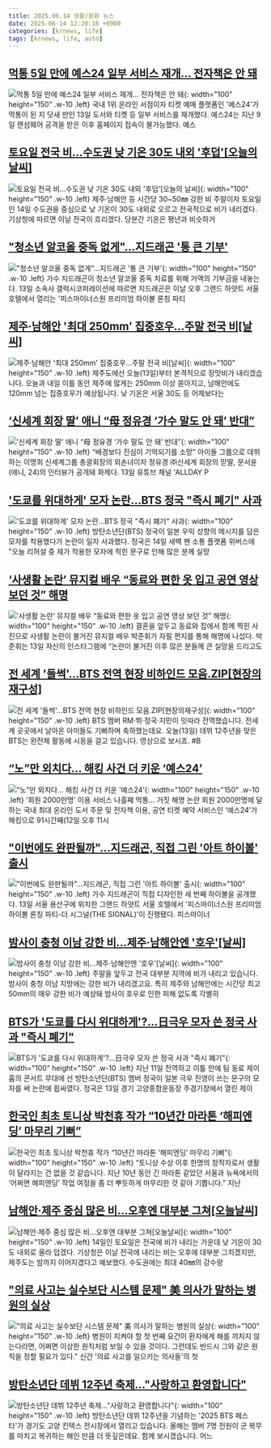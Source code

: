 ```yaml
---
title: 2025.06.14 생활/문화 뉴스
date: 2025-06-14 12:20:16 +0900
categories: [krnews, life]
tags: [krnews, life, auto]
---
```

## [먹통 5일 만에 예스24 일부 서비스 재개... 전자책은 안 돼](https://n.news.naver.com/mnews/article/469/0000870282)

![먹통 5일 만에 예스24 일부 서비스 재개... 전자책은 안 돼](https://mimgnews.pstatic.net/image/origin/469/2025/06/13/870282.jpg?type=nf220_150){: width="100" height="150" .w-10 .left}
국내 1위 온라인 서점이자 티켓 예매 플랫폼인 '예스24'가 먹통이 된 지 닷새 만인 13일 도서와 티켓 등 일부 서비스를 재개했다. 예스24는 지난 9일 랜섬웨어 공격을 받은 이후 홈페이지 접속이 불가능했다. 예스

## [토요일 전국 비…수도권 낮 기온 30도 내외 '후덥'[오늘의 날씨]](https://n.news.naver.com/mnews/article/629/0000398413)

![토요일 전국 비…수도권 낮 기온 30도 내외 '후덥'[오늘의 날씨]](https://mimgnews.pstatic.net/image/origin/629/2025/06/14/398413.jpg?type=nf220_150){: width="100" height="150" .w-10 .left}
제주·남해안 등 시간당 30~50㎜ 강한 비 주말이자 토요일인 14일 수도권을 중심으로 낮 기온이 30도 내외로 오르고 전국적으로 비가 내리겠다. 기상청에 따르면 이날 전국이 흐리겠다. 당분간 기온은 평년과 비슷하거

## ["청소년 알코올 중독 없게"…지드래곤 '통 큰 기부'](https://n.news.naver.com/mnews/article/215/0001212623)

!["청소년 알코올 중독 없게"…지드래곤 '통 큰 기부'](https://mimgnews.pstatic.net/image/origin/215/2025/06/13/1212623.jpg?type=nf220_150){: width="100" height="150" .w-10 .left}
가수 지드래곤이 청소년 알코올 중독 치료를 위해 거액의 기부금을 내놓는다. 13일 소속사 갤럭시코퍼레이션에 따르면 지드래곤은 이날 오후 그랜드 하얏트 서울 호텔에서 열리는 '피스마이너스원 프리미엄 하이볼 론칭 파티

## [제주·남해안 '최대 250mm' 집중호우…주말 전국 비[날씨]](https://n.news.naver.com/mnews/article/437/0000444473)

![제주·남해안 '최대 250mm' 집중호우…주말 전국 비[날씨]](https://mimgnews.pstatic.net/image/origin/437/2025/06/13/444473.jpg?type=nf220_150){: width="100" height="150" .w-10 .left}
제주도에선 오늘(13일)부터 본격적으로 장맛비가 내리겠습니다. 오늘과 내일 이틀 동안 제주에 많게는 250mm 이상 쏟아지고, 남해안에도 120mm 넘는 집중호우가 예상됩니다. 낮 기온은 서울 30도 등 어제보다는

## [‘신세계 회장 딸’ 애니 “母 정유경 ‘가수 말도 안 돼’ 반대”](https://n.news.naver.com/mnews/article/009/0005508658)

![‘신세계 회장 딸’ 애니 “母 정유경 ‘가수 말도 안 돼’ 반대”](https://mimgnews.pstatic.net/image/origin/009/2025/06/14/5508658.jpg?type=nf220_150){: width="100" height="150" .w-10 .left}
“배경보다 진심이 기억되기를 소망” 아이돌 그룹으로 데뷔하는 이명희 신세계그룹 총괄회장의 외손녀이자 정유경 ㈜신세계 회장의 맏딸, 문서윤(애니, 24)의 인터뷰가 공개돼 화제다. 13일 유튜브 채널 ‘ALLDAY P

## ['도쿄를 위대하게' 모자 논란…BTS 정국 "즉시 폐기" 사과](https://n.news.naver.com/mnews/article/015/0005144583)

!['도쿄를 위대하게' 모자 논란…BTS 정국 "즉시 폐기" 사과](https://mimgnews.pstatic.net/image/origin/015/2025/06/14/5144583.jpg?type=nf220_150){: width="100" height="150" .w-10 .left}
방탄소년단(BTS) 정국이 일본 우익 성향의 메시지를 담은 모자를 착용했다가 논란이 일자 사과했다. 정국은 14일 새벽 팬 소통 플랫폼 위버스에 "오늘 리허설 중 제가 착용한 모자에 적힌 문구로 인해 많은 분께 실망

## [‘사생활 논란’ 뮤지컬 배우 “동료와 편한 옷 입고 공연 영상 보던 것” 해명](https://n.news.naver.com/mnews/article/023/0003911046)

![‘사생활 논란’ 뮤지컬 배우 “동료와 편한 옷 입고 공연 영상 보던 것” 해명](https://mimgnews.pstatic.net/image/origin/023/2025/06/14/3911046.jpg?type=nf220_150){: width="100" height="150" .w-10 .left}
결혼을 앞두고 동료와 집에서 함께 찍힌 사진으로 사생활 논란이 불거진 뮤지컬 배우 박준휘가 자필 편지를 통해 해명에 나섰다. 박준휘는 13일 자신의 인스타그램에 “논란이 불거진 이후 많은 분들께 큰 실망을 드리고도

## [전 세계 '들썩'…BTS 전역 현장 비하인드 모음.ZIP[현장의재구성]](https://n.news.naver.com/mnews/article/422/0000749250)

![전 세계 '들썩'…BTS 전역 현장 비하인드 모음.ZIP[현장의재구성]](https://mimgnews.pstatic.net/image/origin/422/2025/06/13/749250.jpg?type=nf220_150){: width="100" height="150" .w-10 .left}
BTS 멤버 RM·뷔·정국·지민이 잇따라 전역했습니다. 전세계 곳곳에서 날아온 아미들도 기뻐하며 축하했는데요. 오늘(13일) 데뷔 12주년을 맞은 BTS는 완전체 활동에 시동을 걸고 있습니다. 영상으로 보시죠. #B

## [“노”만 외치다… 해킹 사건 더 키운 ‘예스24’](https://n.news.naver.com/mnews/article/023/0003910811)

![“노”만 외치다… 해킹 사건 더 키운 ‘예스24’](https://mimgnews.pstatic.net/image/origin/023/2025/06/13/3910811.jpg?type=nf220_150){: width="100" height="150" .w-10 .left}
‘회원 2000만명’ 이용 서비스 나흘째 먹통… 거짓 해명 논란 회원 2000만명에 달하는 국내 최대 온라인 도서 주문 및 전자책 이용, 공연 티켓 예약 서비스인 ‘예스24’가 해킹으로 91시간째(12일 오후 11시

## ["이번에도 완판될까"…지드래곤, 직접 그린 '아트 하이볼' 출시](https://n.news.naver.com/mnews/article/015/0005144555)

!["이번에도 완판될까"…지드래곤, 직접 그린 '아트 하이볼' 출시](https://mimgnews.pstatic.net/image/origin/015/2025/06/14/5144555.jpg?type=nf220_150){: width="100" height="150" .w-10 .left}
가수 지드래곤이 직접 디자인한 세 번째 하이볼을 공개했다. 13일 서울 용산구에 위치한 그랜드 하얏트 서울 호텔에서 '피스마이너스원 프리미엄 하이볼 론칭 파티-더 시그널(THE SIGNAL)'이 진행됐다. 피스마이너

## [밤사이 충청 이남 강한 비…제주·남해안엔 '호우'[날씨]](https://n.news.naver.com/mnews/article/055/0001266410)

![밤사이 충청 이남 강한 비…제주·남해안엔 '호우'[날씨]](https://mimgnews.pstatic.net/image/origin/055/2025/06/13/1266410.jpg?type=nf220_150){: width="100" height="150" .w-10 .left}
주말을 앞두고 전국 대부분 지역에 비가 내리고 있습니다. 밤사이 충청 이남 지방에는 강한 비가 내리겠고요. 특히 제주와 남해안에는 시간당 최고 50mm의 매우 강한 비가 예상돼 밤사이 호우로 인한 피해 없도록 각별히

## [BTS가 '도쿄를 다시 위대하게'?...日극우 모자 쓴 정국 사과 "즉시 폐기"](https://n.news.naver.com/mnews/article/469/0000870366)

![BTS가 '도쿄를 다시 위대하게'?...日극우 모자 쓴 정국 사과 "즉시 폐기"](https://mimgnews.pstatic.net/image/origin/469/2025/06/14/870366.jpg?type=nf220_150){: width="100" height="150" .w-10 .left}
지난 11일 전역하고 이틀 만에 팀 동료 제이홉의 콘서트 무대에 선 방탄소년단(BTS) 멤버 정국이 일본 극우 진영이 쓰는 문구의 모자를 써 논란에 휩싸였다. 정국은 13일 경기 고양종합운동장 주경기장에서 열린 제이

## [한국인 최초 토니상 박천휴 작가 “10년간 마라톤 ‘해피엔딩’ 마무리 기뻐”](https://n.news.naver.com/mnews/article/028/0002750897)

![한국인 최초 토니상 박천휴 작가 “10년간 마라톤 ‘해피엔딩’ 마무리 기뻐”](https://mimgnews.pstatic.net/image/origin/028/2025/06/13/2750897.jpg?type=nf220_150){: width="100" height="150" .w-10 .left}
“토니상 수상 이후 한명의 창작자로서 생활이 달라지는 건 없을 것 같습니다. 지난 10년 동안 긴 마라톤 같았던 서울과 뉴욕에서의 ‘어쩌면 해피엔딩’ 작업 여정을 좀 더 뿌듯하게 마무리한 것 같아 기쁩니다.” 지난

## [남해안·제주 중심 많은 비…오후엔 대부분 그쳐[오늘날씨]](https://n.news.naver.com/mnews/article/421/0008311301)

![남해안·제주 중심 많은 비…오후엔 대부분 그쳐[오늘날씨]](https://mimgnews.pstatic.net/image/origin/421/2025/06/14/8311301.jpg?type=nf220_150){: width="100" height="150" .w-10 .left}
14일인 토요일은 전국에 비가 내리는 가운데 낮 기온이 30도 내외로 올라 덥겠다. 기상청은 이날 전국에 내리는 비는 오후에 대부분 그치겠지만, 제주도는 밤까지 이어지겠다고 예보했다. 수도권에는 최대 40㎜의 강수량

## ["의료 사고는 실수보단 시스템 문제" 美 의사가 말하는 병원의 실상](https://n.news.naver.com/mnews/article/469/0000870342)

!["의료 사고는 실수보단 시스템 문제" 美 의사가 말하는 병원의 실상](https://mimgnews.pstatic.net/image/origin/469/2025/06/14/870342.jpg?type=nf220_150){: width="100" height="150" .w-10 .left}
병원이 지켜야 할 첫 번째 요건이 환자에게 해를 끼치지 않는다라면, 어쩌면 이상한 원칙처럼 보일 수 있을 것이다. 그런데도 반드시 그와 같은 원칙을 정할 필요가 있다." 신간 '의료 사고를 일으키는 의사들'의 첫

## [방탄소년단 데뷔 12주년 축제..."사랑하고 환영합니다"](https://n.news.naver.com/mnews/article/052/0002205402)

![방탄소년단 데뷔 12주년 축제..."사랑하고 환영합니다"](https://mimgnews.pstatic.net/image/origin/052/2025/06/13/2205402.jpg?type=nf220_150){: width="100" height="150" .w-10 .left}
방탄소년단 데뷔 12주년을 기념하는 '2025 BTS 페스타'가 경기도 고양 킨텍스 전시장에서 열리고 있습니다. 올해는 멤버 7명 전원이 군 복무를 마치고 복귀하는 해인 만큼 더 뜻깊은데요. 함께 보시겠습니다. 어느

